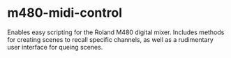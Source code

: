 # m480-midi-control
Enables easy scripting for the Roland M480 digital mixer. Includes methods for creating scenes to recall specific channels, as well as a rudimentary user interface for queing scenes.
